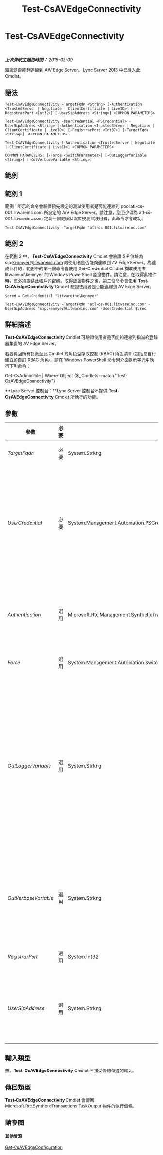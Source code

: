 ﻿---
title: Test-CsAVEdgeConnectivity
TOCTitle: Test-CsAVEdgeConnectivity
ms:assetid: 9f3b2c70-9239-4085-a108-43e0b7a308b5
ms:mtpsurl: https://technet.microsoft.com/zh-tw/library/JJ205138(v=OCS.15)
ms:contentKeyID: 49291844
ms.date: 08/24/2015
mtps_version: v=OCS.15
ms.translationtype: HT
---

# Test-CsAVEdgeConnectivity

 

_**上次修改主題的時間：** 2015-03-09_

驗證是否能夠連線到 A/V Edge Server。 Lync Server 2013 中已導入此 Cmdlet。

## 語法

    Test-CsAVEdgeConnectivity -TargetFqdn <String> [-Authentication <TrustedServer | Negotiate | ClientCertificate | LiveID>] [-RegistrarPort <Int32>] [-UserSipAddress <String>] <COMMON PARAMETERS>

    Test-CsAVEdgeConnectivity -UserCredential <PSCredential> -UserSipAddress <String> [-Authentication <TrustedServer | Negotiate | ClientCertificate | LiveID>] [-RegistrarPort <Int32>] [-TargetFqdn <String>] <COMMON PARAMETERS>

    Test-CsAVEdgeConnectivity [-Authentication <TrustedServer | Negotiate | ClientCertificate | LiveID>] <COMMON PARAMETERS>

    COMMON PARAMETERS: [-Force <SwitchParameter>] [-OutLoggerVariable <String>] [-OutVerboseVariable <String>]

## 範例

## 範例 1

範例 1 所示的命令會驗證預先設定的測試使用者是否能連線到 pool atl-cs-001.litwareinc.com 所設定的 A/V Edge Server。請注意，您至少須為 atl-cs-001.litwareinc.com 定義一個健康狀況監視測試使用者，此命令才會成功。

    Test-CsAVEdgeConnectivity -TargetFqdn "atl-cs-001.litwareinc.com"

## 範例 2

在範例 2 中， **Test-CsAVEdgeConnectivity** Cmdlet 會驗證 SIP 位址為 sip:kenmyer@litwareinc.com 的使用者是否能夠連線到 AV Edge Server。為達成此目的，範例中的第一個命令會使用 Get-Credential Cmdlet 擷取使用者 litwareinc\\kenmyer 的 Windows PowerShell 認證物件。請注意，在取得此物件時，您必須提供此帳戶的密碼。取得認證物件之後，第二個命令會使用 **Test-CsAVEdgeConnectivity** Cmdlet 驗證使用者是否能連線到 AV Edge Server。

    $cred = Get-Credential "litwareinc\kenmyer"
    
    Test-CsAVEdgeConnectivity -TargetFqdn "atl-cs-001.litwareinc.com" -UserSipAddress "sip:kenmyer@litwareinc.com" -UserCredential $cred

## 詳細描述

**Test-CsAVEdgeConnectivity** Cmdlet 可驗證使用者是否能夠連線到指派給登錄器集區的 AV Edge Server。

若要傳回所有指派至此 Cmdlet 的角色型存取控制 (RBAC) 角色清單 (包括您自行建立的自訂 RBAC 角色)，請在 Windows PowerShell 命令列介面提示字元中執行下列命令：

Get-CsAdminRole | Where-Object {$\_.Cmdlets –match "Test-CsAVEdgeConnectivity"}

**Lync Server 控制台：**Lync Server 控制台不提供 **Test-CsAVEdgeConnectivity** Cmdlet 所執行的功能。

## 參數


<table>
<colgroup>
<col style="width: 25%" />
<col style="width: 25%" />
<col style="width: 25%" />
<col style="width: 25%" />
</colgroup>
<thead>
<tr class="header">
<th>參數</th>
<th>必要</th>
<th>類型</th>
<th>說明</th>
</tr>
</thead>
<tbody>
<tr class="odd">
<td><p><em>TargetFqdn</em></p></td>
<td><p>必要</p></td>
<td><p>System.Strkng</p></td>
<td><p>要測試之集區的完整網域名稱 (FQDN)。</p></td>
</tr>
<tr class="even">
<td><p><em>UserCredential</em></p></td>
<td><p>必要</p></td>
<td><p>System.Management.Automation.PSCredential</p></td>
<td><p>要測試之帳戶的使用者認證物件。傳遞給 UserCredential 的值必須是使用 <strong>Get-Credential</strong> Cmdlet 所取得的物件參照。例如下列程式碼會傳回使用 litwareinc\kenmyer 的認證物件，並將該物件儲存在名為</p>
<p>$x:$x = Get-Credential &quot;litwareinc\kenmyer&quot;</p>
<p>執行此命令時，您需要提供使用者密碼。如果您是在集區的狀況監控組態設定下進行測試，則不需要此參數。</p></td>
</tr>
<tr class="odd">
<td><p><em>Authentication</em></p></td>
<td><p>選用</p></td>
<td><p>Microsoft.Rtc.Management.SyntheticTransactions.SipSyntheticTransaction+AuthenticationMechanism</p></td>
<td><p>測試中所使用的驗證類型。允許的值為：</p>
<p>* TrustedServer</p>
<p>* Negotiate</p>
<p>* ClientCertificate</p>
<p>* LiveID</p></td>
</tr>
<tr class="even">
<td><p><em>Force</em></p></td>
<td><p>選用</p></td>
<td><p>System.Management.Automation.SwitchParameter</p></td>
<td><p>隱藏執行命令時可能發生的非嚴重錯誤訊息。</p></td>
</tr>
<tr class="odd">
<td><p><em>OutLoggerVariable</em></p></td>
<td><p>選用</p></td>
<td><p>System.Strkng</p></td>
<td><p>如有指定此參數，會將執行 Cmdlet 的詳細輸出儲存在指定的變數中。此變數包含兩個方法 (ToHTML 和 ToXML)，可用於將輸出儲存為 HTML 或 XML 檔案。</p>
<p>若要將輸出儲存在名為 $TestOutput 的記錄器變數中，請使用下列語法：</p>
<p>-OutLoggerVariable TestOutput</p>
<p>附註：指定變數名稱時，請勿在前面加上 $ 字元。若要將儲存在記錄器變數中的資訊儲存為 HTML 檔案，請使用類似下列的命令：</p>
<p>$TestOutput.ToHTML() &gt; C:\Logs\TestOutput.html</p>
<p>若要將儲存在記錄器變數中的資訊儲存為 XML 檔案，請使用類似下列的命令：</p>
<p></p>
<p>$TestOutput.ToXML() &gt; C:\Logs\TestOutput.xml</p></td>
</tr>
<tr class="even">
<td><p><em>OutVerboseVariable</em></p></td>
<td><p>選用</p></td>
<td><p>System.Strkng</p></td>
<td><p>如有指定此參數，會將執行 Cmdlet 的詳細輸出儲存在指定的變數中。例如，若要將輸出儲存在名為 $TestOutput 的變數中，請使用下列語法：</p>
<p>-OutVerboseVariable TestOutput</p>
<p>指定變數名稱時，請勿在前面加上 $ 字元。</p></td>
</tr>
<tr class="odd">
<td><p><em>RegistrarPort</em></p></td>
<td><p>選用</p></td>
<td><p>System.Int32</p></td>
<td><p>登錄器服務所使用的 SIP 連接埠。如果登錄器使用預設連接埠 5061，則不需要此參數。</p></td>
</tr>
<tr class="even">
<td><p><em>UserSipAddress</em></p></td>
<td><p>選用</p></td>
<td><p>System.Strkng</p></td>
<td><p>要測試之使用者帳戶的 SIP 位址。例如 -UserSipAddress &quot;sip:kenmyer@litwareinc.com&quot;。UserSipAddress 參數必須參照 UserCredential 所參照的使用者帳戶。若是使用集區的健康狀況監視組態設定執行此測試，即無須指定此參數。</p></td>
</tr>
</tbody>
</table>


## 輸入類型

無。**Test-CsAVEdgeConnectivity** Cmdlet 不接受管線傳送的輸入。

## 傳回類型

**Test-CsAVEdgeConnectivity** Cmdlet 會傳回 Microsoft.Rtc.SyntheticTransactions.TaskOutput 物件的執行個體。

## 請參閱

#### 其他資源

[Get-CsAVEdgeConfiguration](get-csavedgeconfiguration.md)


